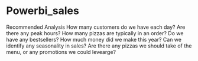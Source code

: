 # Powerbi_sales
Recommended Analysis
How many customers do we have each day? Are there any peak hours?
How many pizzas are typically in an order? Do we have any bestsellers?
How much money did we make this year? Can we identify any seasonality in sales?
Are there any pizzas we should take of the menu, or any promotions we could levearge?
